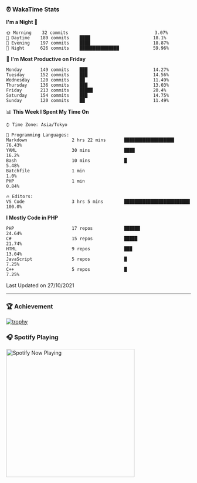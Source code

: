 ### ⏰ WakaTime Stats


<!--START_SECTION:waka-->
**I'm a Night 🦉** 

```text
🌞 Morning    32 commits                                 3.07% 
🌆 Daytime    189 commits    ████                        18.1% 
🌃 Evening    197 commits    ████                        18.87% 
🌙 Night      626 commits    ███████████████             59.96%

```
📅 **I'm Most Productive on Friday** 

```text
Monday       149 commits    ███                         14.27% 
Tuesday      152 commits    ███                         14.56% 
Wednesday    120 commits    ██                          11.49% 
Thursday     136 commits    ███                         13.03% 
Friday       213 commits    █████                       20.4% 
Saturday     154 commits    ███                         14.75% 
Sunday       120 commits    ██                          11.49%

```


📊 **This Week I Spent My Time On** 

```text
⌚︎ Time Zone: Asia/Tokyo

💬 Programming Languages: 
Markdown                 2 hrs 22 mins       ███████████████████         76.43% 
YAML                     30 mins             ████                        16.2% 
Bash                     10 mins             █                           5.48% 
Batchfile                1 min                                           1.0% 
PHP                      1 min                                           0.84%

🔥 Editors: 
VS Code                  3 hrs 5 mins        █████████████████████████   100.0%

```

**I Mostly Code in PHP** 

```text
PHP                      17 repos            ██████                      24.64% 
C#                       15 repos            █████                       21.74% 
HTML                     9 repos             ███                         13.04% 
JavaScript               5 repos             █                           7.25% 
C++                      5 repos             █                           7.25%

```



 Last Updated on 27/10/2021
<!--END_SECTION:waka-->

---

### 🏆 Achievement

[![trophy](https://github-profile-trophy.vercel.app/?username=Slime-hatena&theme=flat&no-bg=true&no-frame=true&column=8)](https://github.com/ryo-ma/github-profile-trophy)

### 🎧 Spotify Playing

[<img src="https://spotify-now-playing-slime-hatena.vercel.app/api/spotify-playing" alt="Spotify Now Playing" width="350" />](https://open.spotify.com/user/slime_hatena)

<!--
**Slime-hatena/Slime-hatena** is a ✨ _special_ ✨ repository because its `README.md` (this file) appears on your GitHub profile.

Here are some ideas to get you started:

- 🔭 I’m currently working on ...
- 🌱 I’m currently learning ...
- 👯 I’m looking to collaborate on ...
- 🤔 I’m looking for help with ...
- 💬 Ask me about ...
- 📫 How to reach me: ...
- 😄 Pronouns: ...
- ⚡ Fun fact: ...
-->
